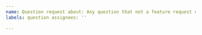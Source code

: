 ```yaml
---
name: Question request about: Any question that not a feature request or bug report title: ''
labels: question assignees: ''

---
```



